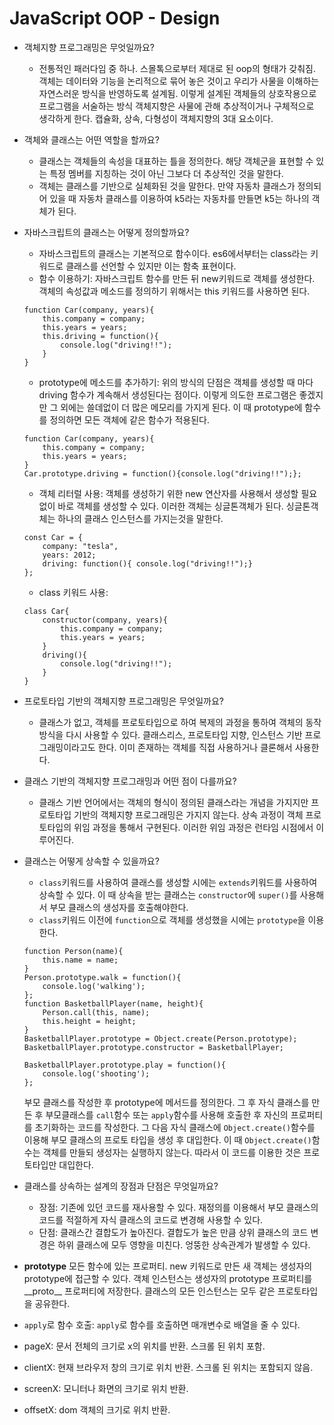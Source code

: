# JavaScript OOP - Design

* 객체지향 프로그래밍은 무엇일까요?
    * 전통적인 패러다임 중 하나. 스몰톡으로부터 제대로 된 oop의 형태가 갖춰짐. 객체는 데이터와 기능을 논리적으로 묶어 놓은 것이고 우리가 사물을 이해하는 자연스러운 방식을 반영하도록 설계됨. 이렇게 설계된 객체들의 상호작용으로 프로그램을 서술하는 방식 객체지향은 사물에 관해 추상적이거나 구체적으로 생각하게 한다. 캡슐화, 상속, 다형성이 객체지향의 3대 요소이다.
* 객체와 클래스는 어떤 역할을 할까요?
    * 클래스는 객체들의 속성을 대표하는 틀을 정의한다. 해당 객체군을 표현할 수 있는 특정 멤버를 지칭하는 것이 아닌 그보다 더 추상적인 것을 말한다.
    * 객체는 클래스를 기반으로 실체화된 것을 말한다. 만약 자동차 클래스가 정의되어 있을 때 자동차 클래스를 이용하여 k5라는 자동차를 만들면 k5는 하나의 객체가 된다.
* 자바스크립트의 클래스는 어떻게 정의할까요?
    * 자바스크립트의 클래스는 기본적으로 함수이다. es6에서부터는 class라는 키워드로 클래스를 선언할 수 있지만 이는 함축 표현이다.
    * 함수 이용하기: 자바스크립트 함수를 만든 뒤 new키워드로 객체를 생성한다. 객체의 속성값과 메소드를 정의하기 위해서는 this 키워드를 사용하면 된다.
    ```
    function Car(company, years){
        this.company = company;
        this.years = years;
        this.driving = function(){
            console.log("driving!!");
        }
    }
    ```
    * prototype에 메소드를 추가하기: 위의 방식의 단점은 객체를 생성할 때 마다 driving 함수가 계속해서 생성된다는 점이다. 이렇게 의도한 프로그램은 좋겠지만 그 외에는 쓸데없이 더 많은 메모리를 가지게 된다. 이 때 prototype에 함수를 정의하면 모든 객체에 같은 함수가 적용된다. 
    ```
    function Car(company, years){
        this.company = company;
        this.years = years;
    }
    Car.prototype.driving = function(){console.log("driving!!");};
    ```
    * 객체 리터럴 사용: 객체를 생성하기 위한 new 연산자를 사용해서 생성할 필요 없이 바로 객체를 생성할 수 있다. 이러한 객체는 싱글톤객체가 된다. 싱글톤객체는 하나의 클래스 인스턴스를 가지는것을 말한다.
    ```
    const Car = {
        company: "tesla",
        years: 2012;
        driving: function(){ console.log("driving!!");}
    };
    ```
    * class 키워드 사용:
    ```
    class Car{
        constructor(company, years){
            this.company = company;
            this.years = years;
        }
        driving(){
            console.log("driving!!");
        }
    }
    ```
* 프로토타입 기반의 객체지향 프로그래밍은 무엇일까요?
    * 클래스가 없고, 객체를 프로토타입으로 하여 복제의 과정을 통하여 객체의 동작 방식을 다시 사용할 수 있다. 클래스리스, 프로토타입 지향, 인스턴스 기반 프로그래밍이라고도 한다. 이미 존재하는 객체를 직접 사용하거나 클론해서 사용한다.
* 클래스 기반의 객체지향 프로그래밍과 어떤 점이 다를까요?
    * 클래스 기반 언어에서는 객체의 형식이 정의된 클래스라는 개념을 가지지만 프로토타입 기반의 객체지향 프로그래밍은 가지지 않는다. 상속 과정이 객체 프로토타입의 위임 과정을 통해서 구현된다. 이러한 위임 과정은 런타임 시점에서 이루어진다.
* 클래스는 어떻게 상속할 수 있을까요?
    * `class`키워드를 사용하여 클래스를 생성할 시에는 `extends`키워드를 사용하여 상속할 수 있다. 이 때 상속을 받는 클래스는 `constructor`에 `super()`를 사용해서 부모 클래스의 생성자를 호출해야한다.
    * `class`키워드 이전에 `function`으로 객체를 생성했을 시에는 `prototype`을 이용한다. 
    ```
    function Person(name){
        this.name = name;
    }
    Person.prototype.walk = function(){
        console.log('walking');
    };
    function BasketballPlayer(name, height){
        Person.call(this, name);
        this.height = height;
    }
    BasketballPlayer.prototype = Object.create(Person.prototype);
    BasketballPlayer.prototype.constructor = BasketballPlayer;

    BasketballPlayer.prototype.play = function(){
        console.log('shooting');
    };
    ```  
    부모 클래스를 작성한 후 prototype에 메서드를 정의한다. 그 후 자식 클래스를 만든 후 부모클래스를 `call`함수 또는 `apply`함수를 사용해 호출한 후 자신의 프로퍼티를 초기화하는 코드를 작성한다. 그 다음 자식 클래스에 `Object.create()`함수를 이용해 부모 클래스의 프로토 타입을 생성 후 대입한다. 이 때 `Object.create()`함수는 객체를 만들되 생성자는 실행하지 않는다. 따라서 이 코드를 이용한 것은 프로토타입만 대입한다.
* 클래스를 상속하는 설계의 장점과 단점은 무엇일까요?
    * 장점: 기존에 있던 코드를 재사용할 수 있다. 재정의를 이용해서 부모 클래스의 코드를 적절하게 자식 클래스의 코드로 변경해 사용할 수 있다.
    * 단점: 클래스간 결합도가 높아진다. 결합도가 높은 만큼 상위 클래스의 코드 변경은 하위 클래스에 모두 영향을 미친다. 엉뚱한 상속관계가 발생할 수 있다. 

* **prototype** 모든 함수에 있는 프로퍼티. new 키워드로 만든 새 객체는 생성자의 prototype에 접근할 수 있다. 객체 인스턴스는 생성자의 prototype 프로퍼티를 \_\_proto\_\_ 프로퍼티에 저장한다. 클래스의 모든 인스턴스는 모두 같은 프로토타입을 공유한다.

* `apply`로 함수 호출: `apply`로 함수를 호출하면 매개변수로 배열을 줄 수 있다. 
* pageX: 문서 전체의 크기로 x의 위치를 반환. 스크롤 된 위치 포함.
* clientX: 현재 브라우저 창의 크기로 위치 반환. 스크롤 된 위치는 포함되지 않음.
* screenX: 모니터나 화면의 크기로 위치 반환.
* offsetX: dom 객체의 크기로 위치 반환.